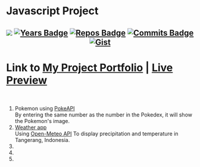 # Javascript Project
<h2 align="center">


[![](https://komarev.com/ghpvc/?username=jeffersonfed&label=Profile%20Visits&color=blue&style=flat)](#top)
[![Years Badge](https://badges.pufler.dev/years/jeffersonfed?&label=Years&color=blue&icon=5&pretty=false&style=flat)](#top)
[![Repos Badge](https://badges.pufler.dev/repos/jeffersonfed?&label=Repo&color=blue&icon=5&pretty=false&style=flat)](#top)
[![Commits Badge](https://badges.pufler.dev/commits/all/jeffersonfed?&label=Overall%20Commits&color=blue&icon=5&pretty=false&style=flat)](#top)
[![Gist](https://badges.pufler.dev/gists/jeffersonfed?&label=Gist&color=blue&icon=5&pretty=false&style=flat)](https://gist.github.com/jeffersonfed)
</h2>

# Link to [My Project Portfolio](https://jeffersonrj.vercel.app/html/projects.html) | [Live Preview](https://jefferson-jsproject.vercel.app)
<br>

1. Pokemon using [PokeAPI](https://pokeapi.co)
    <br>By entering the same number as the number in the Pokedex, it will show the Pokemon's image.
1. [Weather app]()
    <br>Using [Open-Meteo API](https://open-meteo.com) To display precipitation and temperature in Tangerang, Indonesia.
1.
1.
1.

